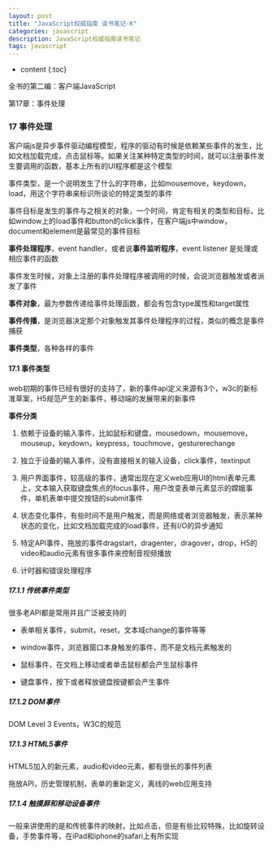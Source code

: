 ```yaml
---
layout: post
title: "JavaScript权威指南 读书笔记-K"
categories: javascript
description: JavaScript权威指南读书笔记
tags: javascript 
---
```


* content
{:toc}

全书的第二编：客户端JavaScript

第17章：事件处理





### 17 事件处理

客户端js是异步事件驱动编程模型，程序的驱动有时候是依赖某些事件的发生，比如文档加载完成，点击鼠标等。如果关注某种特定类型的时间，就可以注册事件发生要调用的函数，基本上所有的UI程序都是这个模型

事件类型，是一个说明发生了什么的字符串，比如mousemove，keydown，load，用这个字符串来标识所谈论的特定类型的事件

事件目标是发生的事件与之相关的对象，一个时间，肯定有相关的类型和目标，比如window上的load事件和button的click事件，在客户端js中window，document和element是最常见的事件目标

**事件处理程序**，event handler，或者说**事件监听程序**，event listener 是处理或相应事件的函数

事件发生时候，对象上注册的事件处理程序被调用的时候，会说浏览器触发或者派发了事件

**事件对象**，最为参数传递给事件处理函数，都会有包含type属性和target属性

**事件传播**，是浏览器决定那个对象触发其事件处理程序的过程，类似的概念是事件捕获

**事件类型**，各种各样的事件

#### 17.1 事件类型

web初期的事件已经有很好的支持了，新的事件api定义来源有3个，w3c的新标准草案，H5规范产生的新事件，移动端的发展带来的新事件

**事件分类**

1. 依赖于设备的输入事件，比如鼠标和键盘，mousedown，mousemove，mouseup，keydown，keypress，touchmove，gesturerechange

2. 独立于设备的输入事件，没有直接相关的输入设备，click事件，textinput

3. 用户界面事件，较高级的事件，通常出现在定义web应用UI的html表单元素上，文本输入获取键盘焦点的focus事件，用户改变表单元素显示的嫦娥事件，单机表单中提交按钮的submit事件

4. 状态变化事件，有些时间不是用户触发，而是网络或者浏览器触发，表示某种状态的变化，比如文档加载完成的load事件，还有I/O的异步通知

5. 特定API事件，拖放的事件dragstart，dragenter，dragover，drop，H5的video和audio元素有很多事件来控制音视频播放

6. 计时器和错误处理程序

##### 17.1.1 传统事件类型

很多老API都是常用并且广泛被支持的

- 表单相关事件，submit，reset，文本域change的事件等等

- window事件，浏览器窗口本身触发的事件，而不是文档元素触发的

- 鼠标事件，在文档上移动或者单击鼠标都会产生鼠标事件

- 键盘事件，按下或者释放键盘按键都会产生事件

##### 17.1.2 DOM事件

DOM Level 3 Events，W3C的规范

##### 17.1.3 HTML5事件

HTML5加入的新元素，audio和video元素，都有很长的事件列表

拖放API，历史管理机制，表单的重新定义，离线的web应用支持

##### 17.1.4 触摸屏和移动设备事件

一般来讲使用的是和传统事件的映射，比如点击，但是有些比较特殊，比如旋转设备，手势事件等，在iPad和iphone的safari上有所实现

